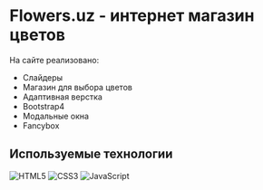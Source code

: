 # Flowers.uz - интернет магазин цветов

На сайте реализовано:
+ Слайдеры
+ Магазин для выбора цветов
+ Адаптивная верстка
+ Bootstrap4
+ Модальные окна
+ Fancybox

## Используемые технологии
![HTML5](https://img.shields.io/badge/-HTML5-black?style=flat-square&logo=html5&logoColor=html)
![CSS3](https://img.shields.io/badge/-CSS3-black?style=flat-square&logo=css3)
![JavaScript](https://img.shields.io/badge/-JavaScript-black?style=flat-square&logo=javascript)
